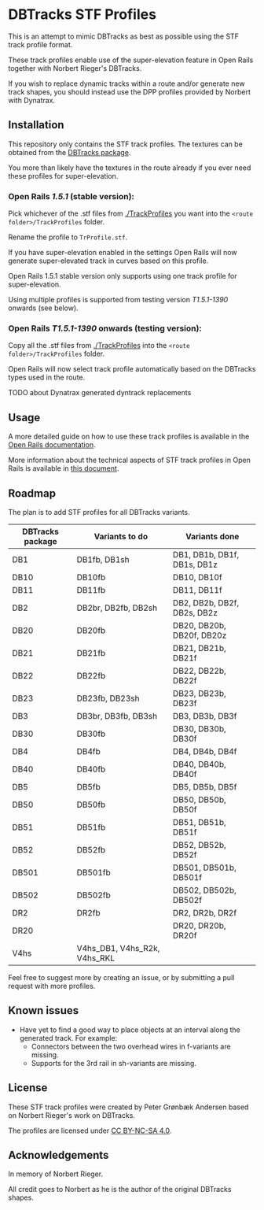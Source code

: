 
# DBTracks STF Profiles

This is an attempt to mimic DBTracks as best as possible using the STF track profile format.

These track profiles enable use of the super-elevation feature in Open Rails together with Norbert Rieger's DBTracks.

If you wish to replace dynamic tracks within a route and/or generate new track shapes, you should instead use the DPP profiles provided by Norbert with Dynatrax.


## Installation
This repository only contains the STF track profiles. The textures can be obtained from the [DBTracks package](https://the-train.de/downloads/entry/11252-dbtracks/).

You more than likely have the textures in the route already if you ever need these profiles for super-elevation.


### Open Rails _1.5.1_ (stable version):
Pick whichever of the .stf files from [./TrackProfiles](./TrackProfiles) you want into the `<route folder>/TrackProfiles` folder.

Rename the profile to `TrProfile.stf`.

If you have super-elevation enabled in the settings Open Rails will now generate super-elevated track in curves based on this profile.

Open Rails 1.5.1 stable version only supports using one track profile for super-elevation.

Using multiple profiles is supported from testing version _T1.5.1-1390_ onwards (see below).


### Open Rails _T1.5.1-1390_ onwards (testing version):
Copy all the .stf files from [./TrackProfiles](./TrackProfiles) into the `<route folder>/TrackProfiles` folder.

Open Rails will now select track profile automatically based on the DBTracks types used in the route.

TODO about Dynatrax generated dyntrack replacements


## Usage
A more detailed guide on how to use these track profiles is available in the [Open Rails documentation](https://open-rails.readthedocs.io/en/latest/options.html#superelevation). 

More information about the technical aspects of STF track profiles in Open Rails is available in [this document](https://static.openrails.org/files/OpenRails-Testing-How%20to%20Provide%20Track%20Profiles%20for%20Open%20Rails%20Dynamic%20Track.pdf).


## Roadmap

The plan is to add STF profiles for all DBTracks variants.

| DBTracks package  | Variants to do                                   | Variants done |
|-------------------|--------------------------------------------------|---------------|
| DB1               | DB1fb, DB1sh                     | DB1, DB1b, DB1f, DB1s, DB1z        |
| DB10              | DB10fb                                    | DB10, DB10f          |
| DB11              | DB11fb                                    | DB11, DB11f          |
| DB2               | DB2br, DB2fb, DB2sh                        | DB2, DB2b, DB2f, DB2s, DB2z   |
| DB20              | DB20fb                           | DB20, DB20b, DB20f, DB20z         |
| DB21              | DB21fb                             | DB21, DB21b, DB21f           |
| DB22              | DB22fb                             | DB22, DB22b, DB22f          |
| DB23              | DB23fb, DB23sh                     | DB23, DB23b, DB23f          |
| DB3               | DB3br, DB3fb, DB3sh                  | DB3, DB3b, DB3f           |
| DB30              | DB30fb                             | DB30, DB30b, DB30f          |
| DB4               | DB4fb                                | DB4, DB4b, DB4f           |
| DB40              | DB40fb                             | DB40, DB40b, DB40f          |
| DB5               | DB5fb                                | DB5, DB5b, DB5f           |
| DB50              | DB50fb                             | DB50, DB50b, DB50f          |
| DB51              | DB51fb                             | DB51, DB51b, DB51f          |
| DB52              | DB52fb                             | DB52, DB52b, DB52f          |
| DB501             | DB501fb                          | DB501, DB501b, DB501f         |
| DB502             | DB502fb                          | DB502, DB502b, DB502f         |
| DR2               | DR2fb                                | DR2, DR2b, DR2f           |
| DR20              |                                             | DR20, DR20b, DR20f          |
| V4hs              | V4hs_DB1, V4hs_R2k, V4hs_RKL                     |               |

Feel free to suggest more by creating an issue, or by submitting a pull request with more profiles.


## Known issues

- Have yet to find a good way to place objects at an interval along the generated track. For example:
	- Connectors between the two overhead wires in f-variants are missing.
	- Supports for the 3rd rail in sh-variants are missing.


## License

These STF track profiles were created by Peter Grønbæk Andersen based on Norbert Rieger's work on DBTracks.

The profiles are licensed under [CC BY-NC-SA 4.0](https://creativecommons.org/licenses/by-nc-sa/4.0/).


## Acknowledgements

In memory of Norbert Rieger.

All credit goes to Norbert as he is the author of the original DBTracks shapes.